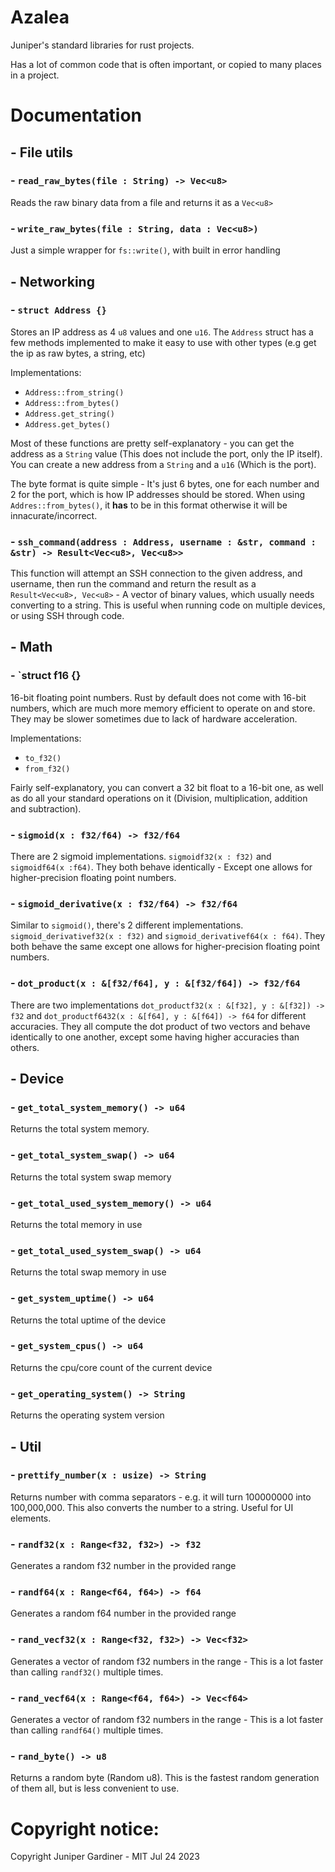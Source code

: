 # Azalea

Juniper's standard libraries for rust projects.

Has a lot of common code that is often important, or copied to many places in a project.

# Documentation

## - File utils

### - `read_raw_bytes(file : String) -> Vec<u8>`

Reads the raw binary data from a file and returns it as a `Vec<u8>`

### - `write_raw_bytes(file : String, data : Vec<u8>)`

Just a simple wrapper for `fs::write()`, with built in error handling

## - Networking

### - `struct Address {}`

Stores an IP address as 4 `u8` values and one `u16`. The `Address` struct has a few methods implemented to make it easy to use with other types (e.g get the ip as raw bytes, a string, etc)

Implementations:
- `Address::from_string()`
- `Address::from_bytes()`
- `Address.get_string()`
- `Address.get_bytes()`

Most of these functions are pretty self-explanatory - you can get the address as a `String` value (This does not include the port, only the IP itself). You can create a new address from a `String` and a `u16` (Which is the port).

The byte format is quite simple - It's just 6 bytes, one for each number and 2 for the port, which is how IP addresses should be stored. When using `Addres::from_bytes()`, it **has** to be in this format otherwise it will be innacurate/incorrect.

### - `ssh_command(address : Address, username : &str, command : &str) -> Result<Vec<u8>, Vec<u8>> `

This function will attempt an SSH connection to the given address, and username, then run the command and return the result as a `Result<Vec<u8>, Vec<u8>` - A vector of binary values, which usually needs converting to a string. This is useful when running code on multiple devices, or using SSH through code.

## - Math

### - `struct f16 {}

16-bit floating point numbers. Rust by default does not come with 16-bit numbers, which are much more memory efficient to operate on and store. They may be slower sometimes due to lack of hardware acceleration.

Implementations:
- `to_f32()`
- `from_f32()`

Fairly self-explanatory, you can convert a 32 bit float to a 16-bit one, as well as do all your standard operations on it (Division, multiplication, addition and subtraction).

### - `sigmoid(x : f32/f64) -> f32/f64`

There are 2 sigmoid implementations. `sigmoidf32(x : f32)` and `sigmoidf64(x :f64)`. They both behave identically - Except one allows for higher-precision floating point numbers.

### - `sigmoid_derivative(x : f32/f64) -> f32/f64`

Similar to `sigmoid()`, there's 2 different implementations. `sigmoid_derivativef32(x : f32)` and `sigmoid_derivativef64(x : f64)`. They both behave the same except one allows for higher-precision floating point numbers.

### - `dot_product(x : &[f32/f64], y : &[f32/f64]) -> f32/f64`

There are two implementations `dot_productf32(x : &[f32], y : &[f32]) -> f32` and `dot_productf6432(x : &[f64], y : &[f64]) -> f64` for different accuracies. They all compute the dot product of two vectors and behave identically to one another, except some having higher accuracies than others.

## - Device

### - `get_total_system_memory() -> u64`

Returns the total system memory.

### - `get_total_system_swap() -> u64`

Returns the total system swap memory

### - `get_total_used_system_memory() -> u64`

Returns the total memory in use

### - `get_total_used_system_swap() -> u64`

Returns the total swap memory in use

### - `get_system_uptime() -> u64`

Returns the total uptime of the device

### - `get_system_cpus() -> u64`

Returns the cpu/core count of the current device

### - `get_operating_system() -> String`

Returns the operating system version


## - Util

### - `prettify_number(x : usize) -> String`

Returns number with comma separators - e.g. it will turn 100000000 into 100,000,000. This also converts the number to a string. Useful for UI elements.

### - `randf32(x : Range<f32, f32>) -> f32`

Generates a random f32 number in the provided range

### - `randf64(x : Range<f64, f64>) -> f64`

Generates a random f64 number in the provided range

### - `rand_vecf32(x : Range<f32, f32>) -> Vec<f32>`

Generates a vector of random f32 numbers in the range - This is a lot faster than calling `randf32()` multiple times. 

### - `rand_vecf64(x : Range<f64, f64>) -> Vec<f64>`

Generates a vector of random f32 numbers in the range - This is a lot faster than calling `randf64()` multiple times.

### - `rand_byte() -> u8`

Returns a random byte (Random u8). This is the fastest random generation of them all, but is less convenient to use.

# Copyright notice:

Copyright Juniper Gardiner - MIT
Jul 24 2023
